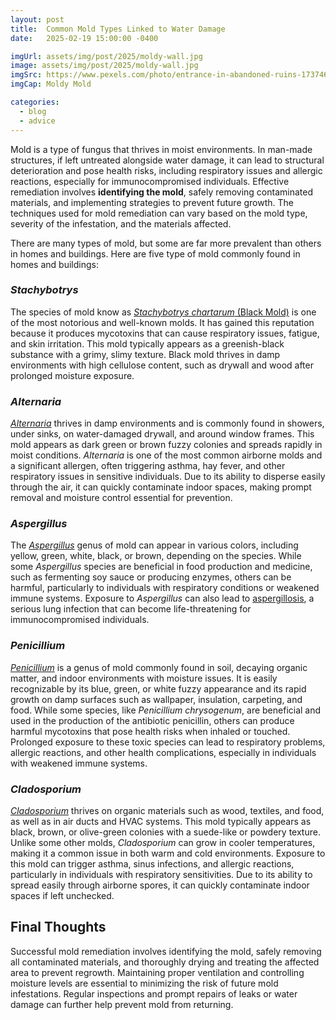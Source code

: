 ```yaml
---
layout: post
title:  Common Mold Types Linked to Water Damage
date:   2025-02-19 15:00:00 -0400

imgUrl: assets/img/post/2025/moldy-wall.jpg
image: assets/img/post/2025/moldy-wall.jpg
imgSrc: https://www.pexels.com/photo/entrance-in-abandoned-ruins-17374615/
imgCap: Moldy Mold

categories:
  - blog
  - advice
---
```


Mold is a type of fungus that thrives in moist environments. In man-made structures, if left untreated alongside water damage, it can lead to structural deterioration and pose health risks, including respiratory issues and allergic reactions, especially for immunocompromised individuals. Effective remediation involves **identifying the mold**, safely removing contaminated materials, and implementing strategies to prevent future growth. The techniques used for mold remediation can vary based on the mold type, severity of the infestation, and the materials affected.

There are many types of mold, but some are far more prevalent than others in homes and buildings. Here are five type of mold commonly found in homes and buildings:

### ***Stachybotrys***

The species of mold know as [*Stachybotrys chartarum* (Black Mold)](https://www.cdc.gov/mold-health/data-research/facts-stats/index.html) is one of the most notorious and well-known molds. It has gained this reputation because it produces mycotoxins that can cause respiratory issues, fatigue, and skin irritation. This mold typically appears as a greenish-black substance with a grimy, slimy texture. Black mold thrives in damp environments with high cellulose content, such as drywall and wood after prolonged moisture exposure.

### ***Alternaria***

[_Alternaria_](https://www.adelaide.edu.au/mycology/fungal-descriptions-and-antifungal-susceptibility/hyphomycetes-conidial-moulds/alternaria) thrives in damp environments and is commonly found in showers, under sinks, on water-damaged drywall, and around window frames. This mold appears as dark green or brown fuzzy colonies and spreads rapidly in moist conditions. _Alternaria_ is one of the most common airborne molds and a significant allergen, often triggering asthma, hay fever, and other respiratory issues in sensitive individuals. Due to its ability to disperse easily through the air, it can quickly contaminate indoor spaces, making prompt removal and moisture control essential for prevention.

### ***Aspergillus***

The [_Aspergillus_](https://www.mayoclinic.org/diseases-conditions/aspergillosis/symptoms-causes/syc-20369619) genus of mold can appear in various colors, including yellow, green, white, black, or brown, depending on the species. While some _Aspergillus_ species are beneficial in food production and medicine, such as fermenting soy sauce or producing enzymes, others can be harmful, particularly to individuals with respiratory conditions or weakened immune systems. Exposure to _Aspergillus_ can also lead to [aspergillosis](https://www.cdc.gov/aspergillosis/about/index.html), a serious lung infection that can become life-threatening for immunocompromised individuals.

### ***Penicillium***

[_Penicillium_](https://www.thermofisher.com/allergy/us/en/allergen-fact-sheets/penicillium-chrysogenum.html) is a genus of mold commonly found in soil, decaying organic matter, and indoor environments with moisture issues. It is easily recognizable by its blue, green, or white fuzzy appearance and its rapid growth on damp surfaces such as wallpaper, insulation, carpeting, and food. While some species, like _Penicillium chrysogenum_, are beneficial and used in the production of the antibiotic penicillin, others can produce harmful mycotoxins that pose health risks when inhaled or touched. Prolonged exposure to these toxic species can lead to respiratory problems, allergic reactions, and other health complications, especially in individuals with weakened immune systems.

### ***Cladosporium***

[_Cladosporium_](https://www.healthline.com/health/cladosporium) thrives on organic materials such as wood, textiles, and food, as well as in air ducts and HVAC systems. This mold typically appears as black, brown, or olive-green colonies with a suede-like or powdery texture. Unlike some other molds, _Cladosporium_ can grow in cooler temperatures, making it a common issue in both warm and cold environments. Exposure to this mold can trigger asthma, sinus infections, and allergic reactions, particularly in individuals with respiratory sensitivities. Due to its ability to spread easily through airborne spores, it can quickly contaminate indoor spaces if left unchecked.

## Final Thoughts

Successful mold remediation involves identifying the mold, safely removing all contaminated materials, and thoroughly drying and treating the affected area to prevent regrowth. Maintaining proper ventilation and controlling moisture levels are essential to minimizing the risk of future mold infestations. Regular inspections and prompt repairs of leaks or water damage can further help prevent mold from returning.
